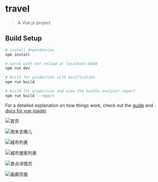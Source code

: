# travel

> A Vue.js project

## Build Setup

``` bash
# install dependencies
npm install

# serve with hot reload at localhost:8080
npm run dev

# build for production with minification
npm run build

# build for production and view the bundle analyzer report
npm run build --report
```

For a detailed explanation on how things work, check out the [guide](http://vuejs-templates.github.io/webpack/) and [docs for vue-loader](http://vuejs.github.io/vue-loader).

![首页](https://github.com/nifan950624/travel-demo/blob/master/img/Screenshot_20190702-214017_Quark%20Browser.jpg)

![周末去哪儿](https://github.com/nifan950624/travel-demo/blob/master/img/Screenshot_20190702-214023_Quark%20Browser.jpg)

![城市列表](https://github.com/nifan950624/travel-demo/blob/master/img/Screenshot_20190702-214034_Quark%20Browser.jpg)

![城市搜索列表](https://github.com/nifan950624/travel-demo/blob/master/img/Screenshot_20190702-214108_Quark%20Browser.jpg)

![景点详情页](https://github.com/nifan950624/travel-demo/blob/master/img/Screenshot_20190702-214128_Quark%20Browser.jpg)

![画廊页面](https://github.com/nifan950624/travel-demo/blob/master/img/Screenshot_20190702-214145_Quark%20Browser.jpg)